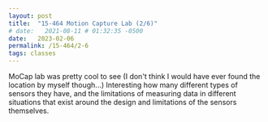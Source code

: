 ```yaml
---
layout: post
title:  "15-464 Motion Capture Lab (2/6)"
# date:   2021-08-11 # 01:32:35 -0500
date:   2023-02-06
permalink: /15-464/2-6
tags: classes
---
```


MoCap lab was pretty cool to see (I don't think I would have ever found the location by myself though...) Interesting how many different types of sensors they have, and the limitations of measuring data in different situations that exist around the design and limitations of the sensors themselves.